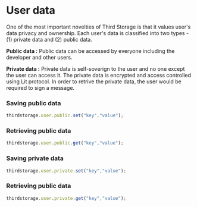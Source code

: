 # User data

One of the most important novelties of Third Storage is that it values user's data privacy and ownership. Each user's data is classified into two types - (1) private data and (2) public data.

**Public data :** Public data can be accessed by everyone including the developer and other users.

**Private data :** Private data is self-soverign to the user and no one except the user can access it. The private data is encrypted and access controlled using Lit protocol. In order to retrive the private data, the user would be required to sign a message.

### Saving public data

```js
thirdstorage.user.public.set("key","value");
```

### Retrieving public data

```js
thirdstorage.user.public.get("key","value");
```

### Saving private data

```js
thirdstorage.user.private.set("key","value");
```

### Retrieving public data

```js
thirdstorage.user.private.get("key","value");
```
